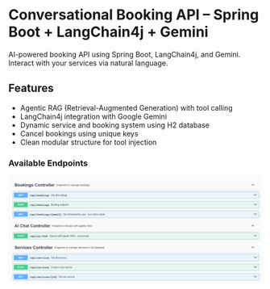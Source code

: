 # Conversational Booking API – Spring Boot + LangChain4j + Gemini

AI-powered booking API using Spring Boot, LangChain4j, and Gemini. Interact with your services via natural language.

## Features
- Agentic RAG (Retrieval-Augmented Generation) with tool calling
- LangChain4j integration with Google Gemini
- Dynamic service and booking system using H2 database
- Cancel bookings using unique keys
- Clean modular structure for tool injection

### Available Endpoints
![Preview](preview/img.png)